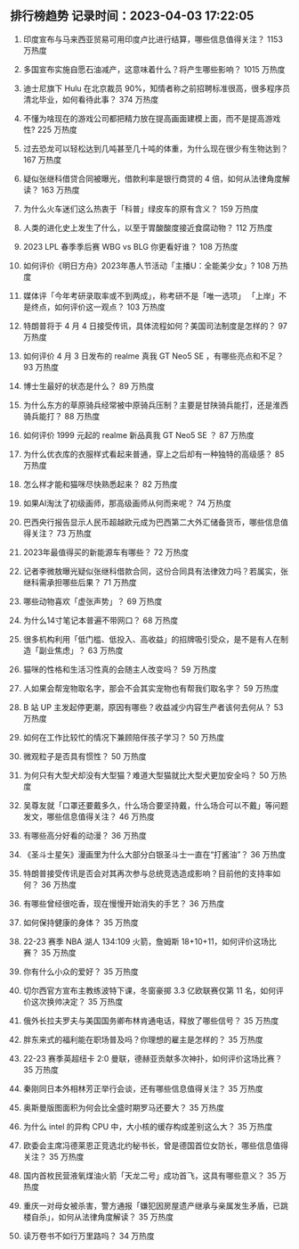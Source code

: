 
## 排行榜趋势 记录时间：2023-04-03 17:22:05
  
  1. 印度宣布与马来西亚贸易可用印度卢比进行结算，哪些信息值得关注？ 1153 万热度
    
  2. 多国宣布实施自愿石油减产，这意味着什么？将产生哪些影响？ 1015 万热度
    
  3. 迪士尼旗下 Hulu 在北京裁员 90%，知情者称之前招聘标准很高，很多程序员清北毕业，如何看待此事？ 374 万热度
    
  4. 不懂为啥现在的游戏公司都把精力放在提高画面建模上面，而不是提高游戏性? 225 万热度
    
  5. 过去恐龙可以轻松达到几吨甚至几十吨的体重，为什么现在很少有生物达到？ 167 万热度
    
  6. 疑似张继科借贷合同被曝光，借款利率是银行商贷的 4 倍，如何从法律角度解读？ 163 万热度
    
  7. 为什么火车迷们这么热衷于「科普」绿皮车的原有含义？ 159 万热度
    
  8. 人类的进化史上发生了什么，以至于胃酸酸度接近食腐动物？ 112 万热度
    
  9. 2023 LPL 春季季后赛 WBG vs BLG 你更看好谁？ 108 万热度
    
  10. 如何评价《明日方舟》2023年愚人节活动「主播U：全能美少女」? 108 万热度
    
  11. 媒体评「今年考研录取率或不到两成」，称考研不是「唯一选项」 「上岸」不是终点，如何评价这一观点？ 103 万热度
    
  12. 特朗普将于 4 月 4 日接受传讯，具体流程如何？美国司法制度是怎样的？ 97 万热度
    
  13. 如何评价 4 月 3 日发布的 realme 真我 GT Neo5 SE ，有哪些亮点和不足？ 93 万热度
    
  14. 博士生最好的状态是什么？ 89 万热度
    
  15. 为什么东方的草原骑兵经常被中原骑兵压制？主要是甘陕骑兵能打，还是淮西骑兵能打？ 88 万热度
    
  16. 如何评价 1999 元起的 realme 新品真我 GT Neo5 SE ？ 87 万热度
    
  17. 为什么优衣库的衣服样式看起来普通，穿上之后却有一种独特的高级感？ 85 万热度
    
  18. 怎么样才能和猫咪尽快熟悉起来？ 82 万热度
    
  19. 如果AI淘汰了初级画师，那高级画师从何而来呢？ 74 万热度
    
  20. 巴西央行报告显示人民币超越欧元成为巴西第二大外汇储备货币，哪些信息值得关注？ 73 万热度
    
  21. 2023年最值得买的新能源车有哪些？ 72 万热度
    
  22. 记者李微敖曝光疑似张继科借款合同，这份合同具有法律效力吗？若属实，张继科需承担哪些后果？ 71 万热度
    
  23. 哪些动物喜欢「虚张声势」？ 69 万热度
    
  24. 为什么14寸笔记本普遍不带网口？ 68 万热度
    
  25. 很多机构利用「低门槛、低投入、高收益」的招牌吸引受众，是不是有人在制造「副业焦虑」？ 63 万热度
    
  26. 猫咪的性格和生活习性真的会随主人改变吗？ 59 万热度
    
  27. 人如果会帮宠物取名字，那会不会其实宠物也有帮我们取名字？ 59 万热度
    
  28. B 站 UP 主发起停更潮，原因有哪些？收益减少内容生产者该何去何从？ 53 万热度
    
  29. 如何在工作比较忙的情况下兼顾陪伴孩子学习？ 50 万热度
    
  30. 微观粒子是否具有惯性？ 50 万热度
    
  31. 为何只有大型犬却没有大型猫？难道大型猫就比大型犬更加安全吗？ 50 万热度
    
  32. 吴尊友就「口罩还要戴多久，什么场合要坚持戴，什么场合可以不戴」等问题发文，哪些信息值得关注？ 46 万热度
    
  33. 有哪些高分好看的动漫？ 36 万热度
    
  34. 《圣斗士星矢》漫画里为什么大部分白银圣斗士一直在“打酱油”？ 36 万热度
    
  35. 特朗普接受传讯是否会对其再次参与总统竞选造成影响？目前他的支持率如何？ 36 万热度
    
  36. 有哪些曾经很吃香，现在慢慢开始消失的手艺？ 36 万热度
    
  37. 如何保持健康的身体？ 35 万热度
    
  38. 22-23 赛季 NBA 湖人 134:109 火箭，詹姆斯 18+10+11，如何评价这场比赛？ 35 万热度
    
  39. 你有什么小众的爱好？ 35 万热度
    
  40. 切尔西官方宣布主教练波特下课，冬窗豪掷 3.3 亿欧联赛仅第 11 名，如何评价这次换帅决定？ 35 万热度
    
  41. 俄外长拉夫罗夫与美国国务卿布林肯通电话，释放了哪些信号？ 35 万热度
    
  42. 胖东来式的福利能在职场普及吗？你理想的雇主是怎样的？ 35 万热度
    
  43. 22-23 赛季英超纽卡 2:0 曼联，德赫亚贡献多次神扑，如何评价这场比赛？ 35 万热度
    
  44. 秦刚同日本外相林芳正举行会谈，还有哪些信息值得关注？ 35 万热度
    
  45. 奥斯曼版图面积为何会比全盛时期罗马还要大？ 35 万热度
    
  46. 为什么 intel 的异构 CPU 中，大小核的缓存构成差别这么大？ 35 万热度
    
  47. 欧委会主席冯德莱恩正竞选北约秘书长，曾是德国首位女防长，哪些信息值得关注？ 35 万热度
    
  48. 国内首枚民营液氧煤油火箭「天龙二号」成功首飞，这具有哪些意义？ 35 万热度
    
  49. 重庆一对母女被杀害，警方通报「嫌犯因房屋遗产继承与亲属发生矛盾，已跳楼自杀」，如何从法律角度解读？ 35 万热度
    
  50. 读万卷书不如行万里路吗？ 34 万热度
    